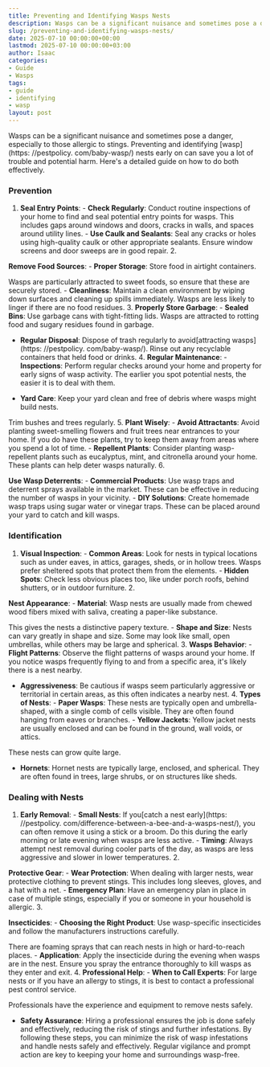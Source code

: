```yaml
---
title: Preventing and Identifying Wasps Nests
description: Wasps can be a significant nuisance and sometimes pose a danger, especially to those allergic to stings. Preventing and identifying wasp nests early on can...
slug: /preventing-and-identifying-wasps-nests/
date: 2025-07-10 00:00:00+00:00
lastmod: 2025-07-10 00:00:00+03:00
author: Isaac
categories:
- Guide
- Wasps
tags:
- guide
- identifying
- wasp
layout: post
---
```


Wasps can be a significant nuisance and sometimes pose a danger, especially to those allergic to stings. Preventing and identifying [wasp](https: //pestpolicy. com/baby-wasp/) nests early on can save you a lot of trouble and potential harm. Here's a detailed guide on how to do both effectively.

###  Prevention

1. **Seal Entry Points**: - **Check Regularly**: Conduct routine inspections of your home to find and seal potential entry points for wasps. This includes gaps around windows and doors, cracks in walls, and spaces around utility lines. - **Use Caulk and Sealants**: Seal any cracks or holes using high-quality caulk or other appropriate sealants. Ensure window screens and door sweeps are in good repair. 2.

**Remove Food Sources**: - **Proper Storage**: Store food in airtight containers.

Wasps are particularly attracted to sweet foods, so ensure that these are securely stored. - **Cleanliness**: Maintain a clean environment by wiping down surfaces and cleaning up spills immediately. Wasps are less likely to linger if there are no food residues. 3. **Properly Store Garbage**: - **Sealed Bins**: Use garbage cans with tight-fitting lids. Wasps are attracted to rotting food and sugary residues found in garbage.

- **Regular Disposal**: Dispose of trash regularly to avoid[attracting wasps](https: //pestpolicy. com/baby-wasp/). Rinse out any recyclable containers that held food or drinks. 4. **Regular Maintenance**: - **Inspections**: Perform regular checks around your home and property for early signs of wasp activity. The earlier you spot potential nests, the easier it is to deal with them.

- **Yard Care**: Keep your yard clean and free of debris where wasps might build nests.

Trim bushes and trees regularly. 5. **Plant Wisely**: - **Avoid Attractants**: Avoid planting sweet-smelling flowers and fruit trees near entrances to your home. If you do have these plants, try to keep them away from areas where you spend a lot of time. - **Repellent Plants**: Consider planting wasp-repellent plants such as eucalyptus, mint, and citronella around your home. These plants can help deter wasps naturally. 6.

**Use Wasp Deterrents**: - **Commercial Products**: Use wasp traps and deterrent sprays available in the market. These can be effective in reducing the number of wasps in your vicinity. - **DIY Solutions**: Create homemade wasp traps using sugar water or vinegar traps. These can be placed around your yard to catch and kill wasps.

###  Identification

1. **Visual Inspection**: - **Common Areas**: Look for nests in typical locations such as under eaves, in attics, garages, sheds, or in hollow trees. Wasps prefer sheltered spots that protect them from the elements. - **Hidden Spots**: Check less obvious places too, like under porch roofs, behind shutters, or in outdoor furniture. 2.

**Nest Appearance**: - **Material**: Wasp nests are usually made from chewed wood fibers mixed with saliva, creating a paper-like substance.

This gives the nests a distinctive papery texture. - **Shape and Size**: Nests can vary greatly in shape and size. Some may look like small, open umbrellas, while others may be large and spherical. 3. **Wasps Behavior**: - **Flight Patterns**: Observe the flight patterns of wasps around your home. If you notice wasps frequently flying to and from a specific area, it's likely there is a nest nearby.

- **Aggressiveness**: Be cautious if wasps seem particularly aggressive or territorial in certain areas, as this often indicates a nearby nest. 4. **Types of Nests**: - **Paper Wasps**: These nests are typically open and umbrella-shaped, with a single comb of cells visible. They are often found hanging from eaves or branches. - **Yellow Jackets**: Yellow jacket nests are usually enclosed and can be found in the ground, wall voids, or attics.

These nests can grow quite large.

- **Hornets**: Hornet nests are typically large, enclosed, and spherical. They are often found in trees, large shrubs, or on structures like sheds.

###  Dealing with Nests

1. **Early Removal**: - **Small Nests**: If you[catch a nest early](https: //pestpolicy. com/difference-between-a-bee-and-a-wasps-nest/), you can often remove it using a stick or a broom. Do this during the early morning or late evening when wasps are less active. - **Timing**: Always attempt nest removal during cooler parts of the day, as wasps are less aggressive and slower in lower temperatures. 2.

**Protective Gear**: - **Wear Protection**: When dealing with larger nests, wear protective clothing to prevent stings. This includes long sleeves, gloves, and a hat with a net. - **Emergency Plan**: Have an emergency plan in place in case of multiple stings, especially if you or someone in your household is allergic. 3.

**Insecticides**: - **Choosing the Right Product**: Use wasp-specific insecticides and follow the manufacturers instructions carefully.

There are foaming sprays that can reach nests in high or hard-to-reach places. - **Application**: Apply the insecticide during the evening when wasps are in the nest. Ensure you spray the entrance thoroughly to kill wasps as they enter and exit. 4. **Professional Help**: - **When to Call Experts**: For large nests or if you have an allergy to stings, it is best to contact a professional pest control service.

Professionals have the experience and equipment to remove nests safely.

- **Safety Assurance**: Hiring a professional ensures the job is done safely and effectively, reducing the risk of stings and further infestations. By following these steps, you can minimize the risk of wasp infestations and handle nests safely and effectively. Regular vigilance and prompt action are key to keeping your home and surroundings wasp-free.
